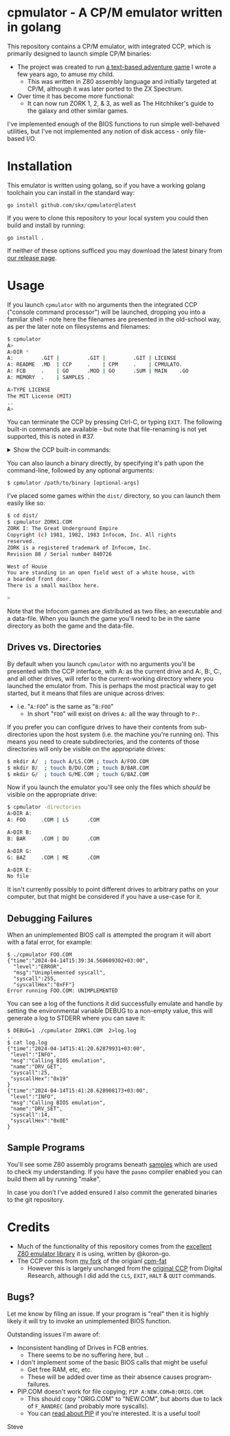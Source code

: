 # cpmulator - A CP/M emulator written in golang

This repository contains a CP/M emulator, with integrated CCP, which is primarily designed to launch simple CP/M binaries:

* The project was created to run [a text-based adventure game](https://github.com/skx/lighthouse-of-doom/) I wrote a few years ago, to amuse my child.
  * This was written in Z80 assembly language and initially targeted at CP/M, although it was later ported to the ZX Spectrum.
* Over time it has become more functional:
  * It can now run ZORK 1, 2, & 3, as well as The Hitchhiker's guide to the galaxy and other similar games.

I've implemented enough of the BIOS functions to run simple well-behaved utilities, but I've not implemented any notion of disk access - only file-based I/O.




# Installation

This emulator is written using golang, so if you have a working golang toolchain you can install in the standard way:

```
go install github.com/skx/cpmulator@latest
```

If you were to clone this repository to your local system you could then build and install by running:

```
go install .
```

If neither of these options sufficed you may download the latest binary from [our release page](https://github.com/skx/cpmulator/releases).




# Usage

If you launch `cpmulator` with no arguments then the integrated CCP ("console command processor") will be launched, dropping you into a familiar shell - note here the filenames are presented in the old-school way, as per the later note on filesystems and filenames:

```sh
$ cpmulator
A>
A>DIR *
A:         .GIT |         .GIT |         .GIT | LICENSE
A: README  .MD  | CCP     .    | CPM     .    | CPMULATO.
A: FCB     .    | GO      .MOD | GO      .SUM | MAIN    .GO
A: MEMORY  .    | SAMPLES .

A>TYPE LICENSE
The MIT License (MIT)
..
A>
```

You can terminate the CCP by pressing Ctrl-C, or typing `EXIT`.  The following built-in commands are available - but note that file-renaming is not yet supported, this is noted in #37.

<details>
<summary>Show the CCP built-in commands:</summary>

* `CLS`
  * Clear the screen.
* `DIR`
  * List files, by default this uses "`*.*`", so files without suffixes will be hidden.
    * Prefer "`DIR *`" if you want to see _everything_.
* `EXIT` / `HALT` / `QUIT`
  * Terminate the CCP.
* `ERA`
  * Erase the named files.
* `TYPE`
  * View the contents of the named file - wildcards are not permitted.
* `REN`
  * Rename files, so "`REN NEW = OLD`" - again wildcards are not permitted, nor is cross-drive renaming.  This will fail until I've implemented F_RENAME, as tracked in #37.

</details>


You can also launch a binary directly, by specifying it's path upon the command-line, followed by any optional arguments:

```
$ cpmulator /path/to/binary [optional-args]
```

I've placed some games within the `dist/` directory, so you can launch them easily like so:

```sh
$ cd dist/
$ cpmulator ZORK1.COM
ZORK I: The Great Underground Empire
Copyright (c) 1981, 1982, 1983 Infocom, Inc. All rights
reserved.
ZORK is a registered trademark of Infocom, Inc.
Revision 88 / Serial number 840726

West of House
You are standing in an open field west of a white house, with
a boarded front door.
There is a small mailbox here.

>
```

Note that the Infocom games are distributed as two files; an executable and a data-file.  When you launch the game you'll need to be in the same directory as both the game and the data-file.



## Drives vs. Directories

By default when you launch `cpmulator` with no arguments you'll be presented with the CCP interface, with A: as the current drive and A:, B:, C:, and all other drives, will refer to the current-working directory where you launched the emulator from.  This is perhaps the most practical way to get started, but it means that files are unique across drives:

* i.e. "`A:FOO`" is the same as "`B:FOO`"
  * In short "`FOO`" will exist on drives `A:` all the way through to `P:`.

If you prefer you can configure drives to have their contents from sub-directories upon the host system (i.e. the machine you're running on).  This means you need to create subdirectories, and the contents of those directories will only be visible on the appropriate drives:

```sh
$ mkdir A/  ; touch A/LS.COM ; touch A/FOO.COM
$ mkdir B/  ; touch B/DU.COM ; touch B/BAR.COM
$ mkdir G/  ; touch G/ME.COM ; touch G/BAZ.COM
```

Now if you launch the emulator you'll see only the files which _should_ be visible on the appropriate drive:


```sh
$ cpmulator -directories
A>DIR A:
A: FOO     .COM | LS      .COM

A>DIR B:
B: BAR     .COM | DU      .COM

A>DIR G:
G: BAZ     .COM | ME      .COM

A>DIR E:
No file
```

It isn't currently possibly to point different drives to arbitrary paths on your computer, but that might be considered if you have a use-case for it.



## Debugging Failures

When an unimplemented BIOS call is attempted the program it will abort with a fatal error, for example:

```
$ ./cpmulator FOO.COM
{"time":"2024-04-14T15:39:34.560609302+03:00",
  "level":"ERROR",
  "msg":"Unimplemented syscall",
  "syscall":255,
  "syscallHex":"0xFF"}
Error running FOO.COM: UNIMPLEMENTED
```

You can see a log of the functions it did successfully emulate and handle by setting the environmental variable DEBUG to a non-empty value, this will generate a log to STDERR where you can save it:

```
$ DEBUG=1 ./cpmulator ZORK1.COM  2>log.log
..
$ cat log.log
{"time":"2024-04-14T15:41:20.62879931+03:00",
 "level":"INFO",
 "msg":"Calling BIOS emulation",
 "name":"DRV_GET",
 "syscall":25,
 "syscallHex":"0x19"
}
{"time":"2024-04-14T15:41:20.628908173+03:00",
 "level":"INFO",
 "msg":"Calling BIOS emulation",
 "name":"DRV_SET",
 "syscall":14,
 "syscallHex":"0x0E"
}

```



## Sample Programs

You'll see some Z80 assembly programs beneath [samples](samples/) which are used to check my understanding.  If you have the `pasmo` compiler enabled you can build them all by running "make".

In case you don't I've added ensured I also commit the generated binaries to the git repository.




# Credits

* Much of the functionality of this repository comes from the [excellent Z80 emulator library](https://github.com/koron-go/z80) it is using, written by @koron-go.
* The CCP comes from [my fork](https://github.com/skx/z80-playground-cpm-fat/) of the origianl [cpm-fat](https://github.com/z80playground/cpm-fat/)
  * However this is largely unchanged from the [original CCP](http://www.cpm.z80.de/source.html) from Digital Research, although I did add the `CLS`, `EXIT`, `HALT` & `QUIT` commands.



## Bugs?

Let me know by filing an issue.  If your program is "real" then it is highly likely it will try to invoke an unimplemented BIOS function.

Outstanding issues I'm aware of:

* Inconsistent handling of Drives in FCB entries.
  * There seems to be no suffering here, but ..
* I don't implement some of the basic BIOS calls that might be useful
  * Get free RAM, etc, etc.
  * These will be added over time as their absence causes program-failures.
* PIP.COM doesn't work for file copying; `PIP A:NEW.COM=B:ORIG.COM`.
   * This should copy "ORIG.COM" to "NEW.COM", but aborts due to lack of `F_RANDREC` (and probably more syscalls).
   * You can [read about PIP](https://www.shaels.net/index.php/cpm80-22-documents/using-cpm/6-pip-utility) if you're interested.  It is a useful tool!

Steve
